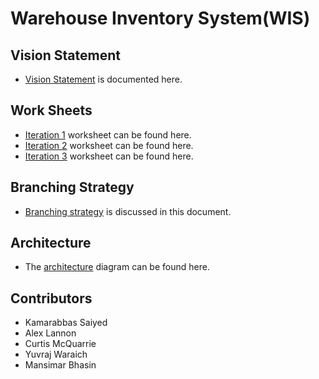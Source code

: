 # Warehouse Inventory System(WIS)

## Vision Statement
- [Vision Statement](https://code.cs.umanitoba.ca/winter-2022-a02/group-14/warehouse-inventory-system/-/blob/development/documentation/visionStatement.md) is documented here.

## Work Sheets
- [Iteration 1](https://code.cs.umanitoba.ca/winter-2022-a02/group-14/warehouse-inventory-system/-/blob/readme/documentation/i1Worksheet.md) worksheet can be found here.
- [Iteration 2](https://code.cs.umanitoba.ca/winter-2022-a02/group-14/warehouse-inventory-system/-/blob/development/documentation/i2Worksheet.md) worksheet can be found here.
- [Iteration 3](https://code.cs.umanitoba.ca/winter-2022-a02/group-14/warehouse-inventory-system/-/blob/development/documentation/i3Worksheet.md) worksheet can be found here.

## Branching Strategy
-  [Branching strategy](https://code.cs.umanitoba.ca/winter-2022-a02/group-14/warehouse-inventory-system/-/blob/readme/documentation/BranchingStrategy.md) is discussed in this document.

## Architecture
- The [architecture](https://code.cs.umanitoba.ca/winter-2022-a02/group-14/warehouse-inventory-system/-/blob/development/documentation/architecture.png) diagram can be found here.

## Contributors
- Kamarabbas Saiyed
- Alex Lannon
- Curtis McQuarrie
- Yuvraj Waraich
- Mansimar Bhasin

  


